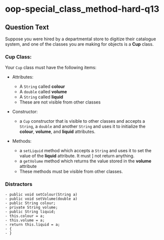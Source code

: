 # oop-special_class_method-hard-q13

## Question Text

Suppose you were hired by a departmental store to digitize their catalogue system, and one of the classes you are making
for objects is a **Cup** class.

### Cup Class:

Your `Cup` class must have the following items:

- Attributes:
    - A `String` called **colour**
    - A `double` called **volume**
    - A `String` called **liquid**
    - These are not visible from other classes

- Constructor:
    - a `Cup` constructor that is visible to other classes and accepts a `String`, a `double` and another `String` and
      uses it to initialize the **colour**, **volume**, and **liquid** attributes.

- Methods:
    - a `setLiquid` method which accepts a `String` and uses it to set the value of the **liquid** attribute. It must ]
      not return anything.
    - a `getVolume` method which returns the value stored in the **volume** attribute
    - These methods must be visible from other classes.

### Distractors

    - public void setColour(String a)
    - public void setVolume(double a)
    - public String colour;
    - private String volume;
    - public String liquid;
    - this.colour = a;
    - this.volume = a;
    - return this.liquid = a;
    - {
    - }
